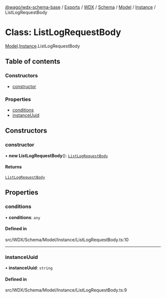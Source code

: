 [@wago/wdx-schema-base](../README.md) / [Exports](../modules.md) / [WDX](../modules/WDX.md) / [Schema](../modules/WDX.Schema.md) / [Model](../modules/WDX.Schema.Model.md) / [Instance](../modules/WDX.Schema.Model.Instance.md) / ListLogRequestBody

# Class: ListLogRequestBody

[Model](../modules/WDX.Schema.Model.md).[Instance](../modules/WDX.Schema.Model.Instance.md).ListLogRequestBody

## Table of contents

### Constructors

- [constructor](WDX.Schema.Model.Instance.ListLogRequestBody.md#constructor)

### Properties

- [conditions](WDX.Schema.Model.Instance.ListLogRequestBody.md#conditions)
- [instanceUuid](WDX.Schema.Model.Instance.ListLogRequestBody.md#instanceuuid)

## Constructors

### constructor

• **new ListLogRequestBody**(): [`ListLogRequestBody`](WDX.Schema.Model.Instance.ListLogRequestBody.md)

#### Returns

[`ListLogRequestBody`](WDX.Schema.Model.Instance.ListLogRequestBody.md)

## Properties

### conditions

• **conditions**: `any`

#### Defined in

src/WDX/Schema/Model/Instance/ListLogRequestBody.ts:10

___

### instanceUuid

• **instanceUuid**: `string`

#### Defined in

src/WDX/Schema/Model/Instance/ListLogRequestBody.ts:9
